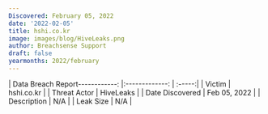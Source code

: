 ```yaml
---
Discovered: February 05, 2022
date: '2022-02-05'
title: hshi.co.kr
image: images/blog/HiveLeaks.png
author: Breachsense Support
draft: false
yearmonths: 2022/february
---
```


| Data Breach Report------------:   |:-------------:    | :-----:|
| Victim    | hshi.co.kr      | 
| Threat Actor    | HiveLeaks      | 
| Date Discovered    | Feb 05, 2022      | 
| Description    | N/A      | 
| Leak Size    | N/A      | 

